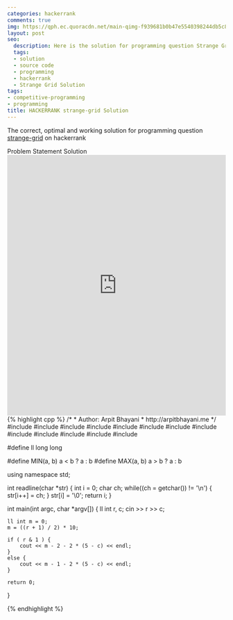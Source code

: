 ```yaml
---
categories: hackerrank
comments: true
img: https://qph.ec.quoracdn.net/main-qimg-f939681b0b47e5540398244db5c8966f?convert_to_webp=true
layout: post
seo:
  description: Here is the solution for programming question Strange Grid on hackerrank
  tags:
  - solution
  - source code
  - programming
  - hackerrank
  - Strange Grid Solution
tags:
- competitive-programming
- programming
title: HACKERRANK strange-grid Solution
---
```

The correct, optimal and working solution for programming question [strange-grid](https://www.hackerrank.com/challenges/strange-grid) on hackerrank

<div class="ui secondary pointing large menu">
  <a class="grey item" data-tab="problem-statement">
    Problem Statement
  </a>
  <a class="active item grey" data-tab="solution">
    Solution
  </a>
</div>
<div class="ui bottom attached tab" data-tab="problem-statement">
    <iframe src="https://www.hackerrank.com/challenges/strange-grid" width="100%" height="600px" style="overflow: scroll; border: none;"></iframe>
</div>
<div class="ui bottom attached active tab" data-tab="solution">
{% highlight cpp %}
/*
 *  Author: Arpit Bhayani
 *  http://arpitbhayani.me
 */
#include <cmath>
#include <cstdio>
#include <cstdlib>
#include <climits>
#include <deque>
#include <iostream>
#include <list>
#include <limits>
#include <map>
#include <queue>
#include <set>
#include <stack>
#include <vector>

#define ll long long

#define MIN(a, b) a < b ? a : b
#define MAX(a, b) a > b ? a : b

using namespace std;

int readline(char *str) {
    int i = 0;
    char ch;
    while((ch = getchar()) != '\n') {
        str[i++] = ch;
    }
    str[i] = '\0';
    return i;
}

int main(int argc, char *argv[]) {
    ll int r, c;
    cin >> r >> c;

    ll int m = 0;
    m = ((r + 1) / 2) * 10;

    if ( r & 1 ) {
        cout << m - 2 - 2 * (5 - c) << endl;
    }
    else {
        cout << m - 1 - 2 * (5 - c) << endl;
    }

    return 0;
}

{% endhighlight %}
</div>
